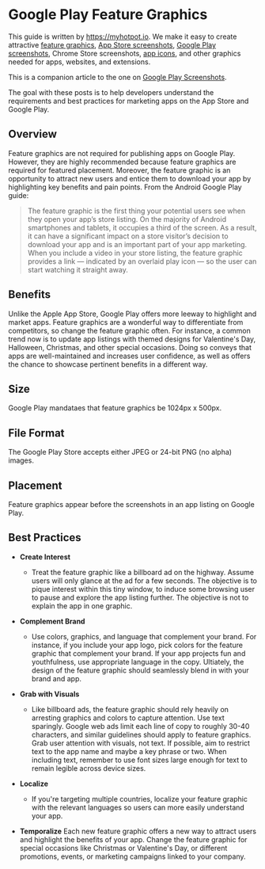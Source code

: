 # Google Play Feature Graphics
This guide is written by https://myhotpot.io. We make it easy to create attractive [feature graphics](https://myhotpot.io/templates/google_play_feature_graphic?s=github), [App Store screenshots](https://myhotpot.io/templates/iphone_xs_max?s=github), [Google Play screenshots](https://myhotpot.io/templates/samsung_s9?s=github), Chrome Store screenshots, [app icons](https://myhotpot.io/templates/app_store_icon), and other graphics needed for apps, websites, and extensions.

This is a companion article to the one on [Google Play Screenshots](https://github.com/HotpotDesign/Google-Play-Screenshots).

The goal with these posts is to help developers understand the requirements and best practices for marketing apps on the App Store and Google Play.

## Overview
Feature graphics are not required for publishing apps on Google Play. However, they are highly recommended because feature graphics are required for featured placement. Moreover, the feature graphic is an opportunity to attract new users and entice them to download your app by highlighting key benefits and pain points. From the Android Google Play guide:

> The feature graphic is the first thing your potential users see when they open your app’s store listing. On the majority of Android smartphones and tablets, it occupies a third of the screen. As a result, it can have a significant impact on a store visitor’s decision to download your app and is an important part of your app marketing. When you include a video in your store listing, the feature graphic provides a link — indicated by an overlaid play icon — so the user can start watching it straight away.

## Benefits
Unlike the Apple App Store, Google Play offers more leeway to highlight and market apps. Feature graphics are a wonderful way to differentiate from competitors, so change the feature graphic often. For instance, a common trend now is to update app listings with themed designs for Valentine's Day, Halloween, Christmas, and other special occasions. Doing so conveys that apps are well-maintained and increases user confidence, as well as offers the chance to showcase pertinent benefits in a different way.

## Size
Google Play mandataes that feature graphics be 1024px x 500px.

## File Format
The Google Play Store accepts either JPEG or 24-bit PNG (no alpha) images.

## Placement
Feature graphics appear before the screenshots in an app listing on Google Play.

## Best Practices
* **Create Interest**
  * Treat the feature graphic like a billboard ad on the highway. Assume users will only glance at the ad for a few seconds. The objective is to pique interest within this tiny window, to induce some browsing user to pause and explore the app listing further. The objective is not to explain the app in one graphic.
  
* **Complement Brand**
  * Use colors, graphics, and language that complement your brand. For instance, if you include your app logo, pick colors for the feature graphic that complement your brand. If your app projects fun and youthfulness, use appropriate language in the copy. Ultiately, the design of the feature graphic should seamlessly blend in with your brand and app.
 
* **Grab with Visuals**
  * Like billboard ads, the feature graphic should rely heavily on arresting graphics and colors to capture attention. Use text sparingly. Google web ads limit each line of copy to roughly 30-40 characters, and similar guidelines should apply to feature graphics. Grab user attention with visuals, not text. If possible, aim to restrict text to the app name and maybe a key phrase or two. When including text, remember to use font sizes large enough for text to remain legible across device sizes.

* **Localize**
  * If you're targeting multiple countries, localize your feature graphic with the relevant languages so users can more easily understand your app.

* **Temporalize**
Each new feature graphic offers a new way to attract users and highlight the benefits of your app. Change the feature graphic for special occasions like Christmas or Valentine's Day, or different promotions, events, or marketing campaigns linked to your company.
